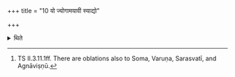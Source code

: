 +++
title = "10 यो ज्योगामयावी स्याद्यो"

+++

<details><summary>थिते</summary>

10. For one who is diseased for a long time or one who desires to get the full (span of) life this offering should be performed: there are five (oblations) to Agni etc.[^1]   


[^1]: TS II.3.11.1ff. There are oblations also to Soma, Varuṇa, Sarasvatī, and Agnāviṣṇū.  

</details>
